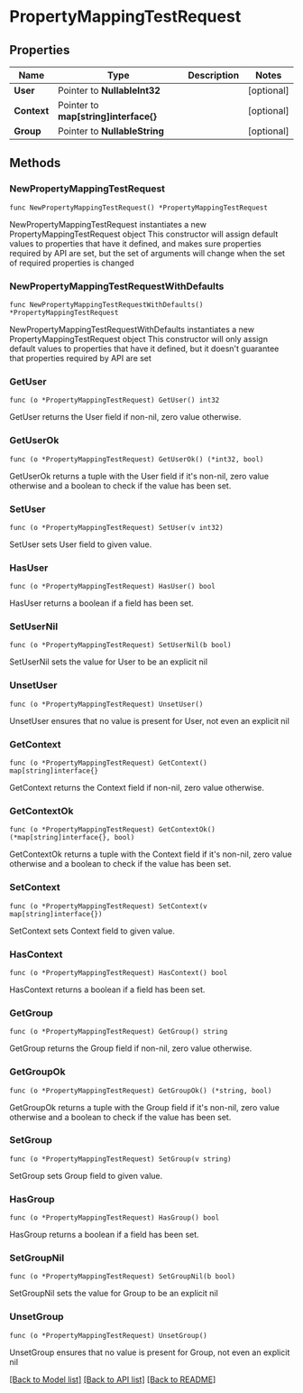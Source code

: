 # PropertyMappingTestRequest

## Properties

Name | Type | Description | Notes
------------ | ------------- | ------------- | -------------
**User** | Pointer to **NullableInt32** |  | [optional] 
**Context** | Pointer to **map[string]interface{}** |  | [optional] 
**Group** | Pointer to **NullableString** |  | [optional] 

## Methods

### NewPropertyMappingTestRequest

`func NewPropertyMappingTestRequest() *PropertyMappingTestRequest`

NewPropertyMappingTestRequest instantiates a new PropertyMappingTestRequest object
This constructor will assign default values to properties that have it defined,
and makes sure properties required by API are set, but the set of arguments
will change when the set of required properties is changed

### NewPropertyMappingTestRequestWithDefaults

`func NewPropertyMappingTestRequestWithDefaults() *PropertyMappingTestRequest`

NewPropertyMappingTestRequestWithDefaults instantiates a new PropertyMappingTestRequest object
This constructor will only assign default values to properties that have it defined,
but it doesn't guarantee that properties required by API are set

### GetUser

`func (o *PropertyMappingTestRequest) GetUser() int32`

GetUser returns the User field if non-nil, zero value otherwise.

### GetUserOk

`func (o *PropertyMappingTestRequest) GetUserOk() (*int32, bool)`

GetUserOk returns a tuple with the User field if it's non-nil, zero value otherwise
and a boolean to check if the value has been set.

### SetUser

`func (o *PropertyMappingTestRequest) SetUser(v int32)`

SetUser sets User field to given value.

### HasUser

`func (o *PropertyMappingTestRequest) HasUser() bool`

HasUser returns a boolean if a field has been set.

### SetUserNil

`func (o *PropertyMappingTestRequest) SetUserNil(b bool)`

 SetUserNil sets the value for User to be an explicit nil

### UnsetUser
`func (o *PropertyMappingTestRequest) UnsetUser()`

UnsetUser ensures that no value is present for User, not even an explicit nil
### GetContext

`func (o *PropertyMappingTestRequest) GetContext() map[string]interface{}`

GetContext returns the Context field if non-nil, zero value otherwise.

### GetContextOk

`func (o *PropertyMappingTestRequest) GetContextOk() (*map[string]interface{}, bool)`

GetContextOk returns a tuple with the Context field if it's non-nil, zero value otherwise
and a boolean to check if the value has been set.

### SetContext

`func (o *PropertyMappingTestRequest) SetContext(v map[string]interface{})`

SetContext sets Context field to given value.

### HasContext

`func (o *PropertyMappingTestRequest) HasContext() bool`

HasContext returns a boolean if a field has been set.

### GetGroup

`func (o *PropertyMappingTestRequest) GetGroup() string`

GetGroup returns the Group field if non-nil, zero value otherwise.

### GetGroupOk

`func (o *PropertyMappingTestRequest) GetGroupOk() (*string, bool)`

GetGroupOk returns a tuple with the Group field if it's non-nil, zero value otherwise
and a boolean to check if the value has been set.

### SetGroup

`func (o *PropertyMappingTestRequest) SetGroup(v string)`

SetGroup sets Group field to given value.

### HasGroup

`func (o *PropertyMappingTestRequest) HasGroup() bool`

HasGroup returns a boolean if a field has been set.

### SetGroupNil

`func (o *PropertyMappingTestRequest) SetGroupNil(b bool)`

 SetGroupNil sets the value for Group to be an explicit nil

### UnsetGroup
`func (o *PropertyMappingTestRequest) UnsetGroup()`

UnsetGroup ensures that no value is present for Group, not even an explicit nil

[[Back to Model list]](../README.md#documentation-for-models) [[Back to API list]](../README.md#documentation-for-api-endpoints) [[Back to README]](../README.md)


